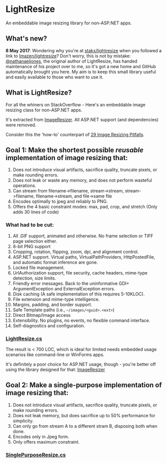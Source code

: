 # LightResize #

An embeddable image resizing library for non-ASP.NET apps.

## What's new? ##

**8 May 2017**: Wondering why you're at [stakx/lightresize](https://github.com/stakx/lightresize) when you followed a link to [Imazen/lightresize](https://github.com/Imazen/lightresize)? Don't worry, this is not by mistake: [@nathanaeljones](https://github.com/nathanaeljones), the original author of LightResize, has handed maintenance of his project over to me, so it's got a new home and GitHub automatically brought you here. My aim is to keep this small library useful and easily available to those who want to use it.

## What is LightResize? ##

For all the whiners on StackOverflow - Here's an embeddable image resizing class for non-ASP.NET apps.

It's extracted from [ImageResizer](http://imageresizing.net). All ASP.NET support (and dependencies) were removed. 

Consider this the 'how-to' counterpart of [29 Image Resizing Pitfalls](http://nathanaeljones.com/163/20-image-resizing-pitfalls/).

## Goal 1: Make the shortest possible *reusable* implementation of image resizing that:

1. Does not introduce visual artifacts, sacrifice quality, truncate pixels, or make rounding errors.
2. Does not leak or waste any memory, and does not perform wasteful operations.
3. Can stream from filename->filename, stream->stream, stream->filename, filename->stream, and file->same file
4. Encodes optimally to jpeg and reliably to PNG.
5. Offers the 4 basic constraint modes: max, pad, crop, and stretch (Only adds 30 lines of code)

### What had to be cut:

1. All .GIF support, animated and otherwise. No frame selection or TIFF page selection either.
2. 8-bit PNG support
3. Cropping, rotation, flipping, zoom, dpi, and alignment control.
4. ASP.NET support. Virtual paths, VirtualPathProviders, HttpPostedFile, and automatic format inference are gone. 
5. Locked file management.
5. UrlAuthorization support, file security, cache headers, mime-type detection, size limits.
5. Friendly error messages. Back to the uninformative GDI+ ArgumentException and ExternalException errors.
6. Disk caching (A safe implementation of this requires 5-10KLOC).
7. File extension and mime-type intelligence.
8. Margins, padding, and border support.
9. Safe Template paths (i.e., `~/images/<guid>.<ext>`)
10. Direct Bitmap/Image access
11. Extensibility. No plugins, no events, no flexible command interface.
12. Self-diagnostics and configuration. 

### [LightResize.cs](https://github.com/stakx/lightresize/blob/dcee788b76fe5f3c8965f04066fd874a718723c9/LightResize.cs)

The result is < 700 LOC, which is ideal for limited needs embedded usage scenarios like command-line or WinForms apps.

It's definitely a poor choice for ASP.NET usage, though - you're better off using the library designed for that: [ImageResizer](http://imageresizing.net/)

## Goal 2: Make a single-purpose implementation of image resizing that:

1. Does not introduce visual artifacts, sacrifice quality, truncate pixels, or make rounding errors.
2. Does not leak memory, but does sacrifice up to 50% performance for simplicity.
3. Can only go from stream A to a different stram B, disposing both when done.
4. Encodes only in Jpeg form.
5. Only offers maximum constraint.

### [SinglePurposeResize.cs](https://github.com/stakx/lightresize/blob/dcee788b76fe5f3c8965f04066fd874a718723c9/SinglePurposeResize.cs)
